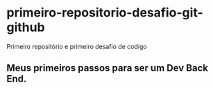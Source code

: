 # primeiro-repositorio-desafio-git-github
Primeiro repositório e primeiro desafio de codigo

## Meus primeiros passos para ser um Dev Back End.
